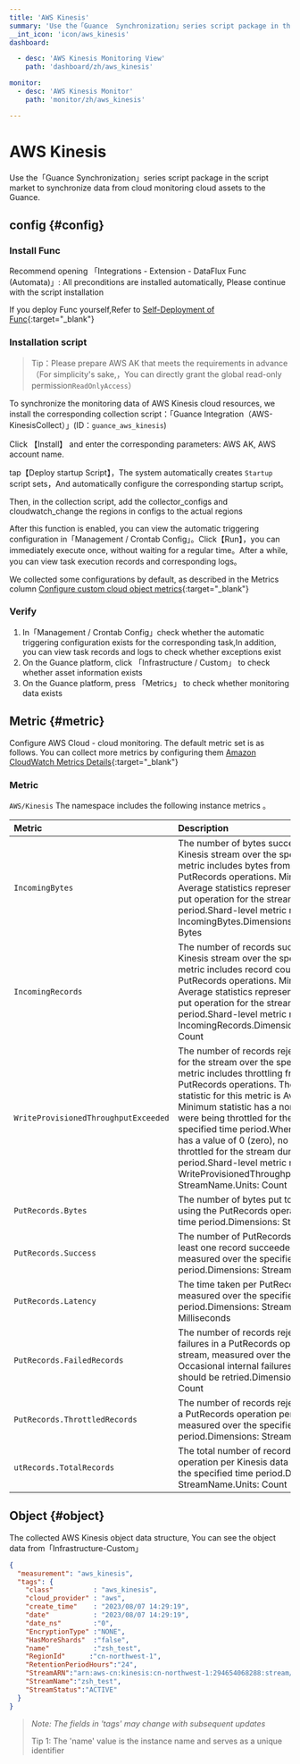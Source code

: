 ```yaml
---
title: 'AWS Kinesis'
summary: 'Use the「Guance  Synchronization」series script package in the script market to synchronize data from cloud monitoring cloud assets to the Guance.'
__int_icon: 'icon/aws_kinesis'
dashboard:

  - desc: 'AWS Kinesis Monitoring View'
    path: 'dashboard/zh/aws_kinesis'

monitor:
  - desc: 'AWS Kinesis Monitor'
    path: 'monitor/zh/aws_kinesis'

---
```



<!-- markdownlint-disable MD025 -->
# AWS Kinesis
<!-- markdownlint-enable -->

Use the「Guance  Synchronization」series script package in the script market to synchronize data from cloud monitoring cloud assets to the Guance.


## config {#config}

### Install Func

Recommend opening 「Integrations - Extension - DataFlux Func (Automata)」: All preconditions are installed automatically, Please continue with the script installation

If you deploy Func yourself,Refer to [Self-Deployment of Func](https://func.guance.com/doc/script-market-guance-integration/){:target="_blank"}

### Installation script

> Tip：Please prepare AWS AK that meets the requirements in advance（For simplicity's sake,，You can directly grant the global read-only permission`ReadOnlyAccess`）

To synchronize the monitoring data of AWS Kinesis cloud resources, we install the corresponding collection script：「Guance Integration（AWS-KinesisCollect）」(ID：`guance_aws_kinesis`)

Click 【Install】 and enter the corresponding parameters: AWS AK, AWS account name.

tap【Deploy startup Script】，The system automatically creates `Startup` script sets，And automatically configure the corresponding startup script。

Then, in the collection script, add the collector_configs and cloudwatch_change the regions in configs to the actual regions

After this function is enabled, you can view the automatic triggering configuration in「Management / Crontab Config」。Click【Run】，you can immediately execute once, without waiting for a regular time。After a while, you can view task execution records and corresponding logs。

We collected some configurations by default, as described in the Metrics column [Configure custom cloud object metrics](https://func.guance.com/doc/script-market-guance-aws-kinesis/){:target="_blank"}


### Verify

1. In「Management / Crontab Config」check whether the automatic triggering configuration exists for the corresponding task,In addition, you can view task records and logs to check whether exceptions exist
2. On the Guance platform, click 「Infrastructure / Custom」 to check whether asset information exists
3. On the Guance platform, press 「Metrics」 to check whether monitoring data exists

## Metric {#metric}
Configure AWS Cloud - cloud monitoring. The default metric set is as follows. You can collect more metrics by configuring them [Amazon CloudWatch Metrics Details](https://docs.aws.amazon.com/streams/latest/dev/monitoring-with-cloudwatch.html){:target="_blank"}

### Metric

`AWS/Kinesis` The namespace includes the following instance metrics 。

| Metric                                   | Description                                                                                                                                                                                                                                                                                                                                                                             |
|:-------------------------------------|:-------------------------------------------------------------------------------------------------------------------------------------------------------------------------------------------------------------------------------------------------------------------------------------------------------------------------------------------------------------------------------|
| `IncomingBytes`                      | The number of bytes successfully put to the Kinesis stream over the specified time period. This metric includes bytes from PutRecord and PutRecords operations. Minimum, Maximum, and Average statistics represent the bytes in a single put operation for the stream in the specified time period.Shard-level metric name: IncomingBytes.Dimensions: StreamName.Units: Bytes  |
| `IncomingRecords`                    | The number of records successfully put to the Kinesis stream over the specified time period. This metric includes record counts from PutRecord and PutRecords operations. Minimum, Maximum, and Average statistics represent the records in a single put operation for the stream in the specified time period.Shard-level metric name: IncomingRecords.Dimensions: StreamName.Units: Count      |
| `WriteProvisionedThroughputExceeded` | The number of records rejected due to throttling for the stream over the specified time period. This metric includes throttling from PutRecord and PutRecords operations. The most commonly used statistic for this metric is Average.When the Minimum statistic has a non-zero value, records were being throttled for the stream during the specified time period.When the Maximum statistic has a value of 0 (zero), no records were being throttled for the stream during the specified time period.Shard-level metric name: WriteProvisionedThroughputExceeded.Dimensions: StreamName.Units: Count |
| `PutRecords.Bytes`                   | The number of bytes put to the Kinesis stream using the PutRecords operation over the specified time period.Dimensions: StreamName.Units: Bytes                                          |
| `PutRecords.Success`                 | The number of PutRecords operations where at least one record succeeded, per Kinesis stream, measured over the specified time period.Dimensions: StreamName.Units: Count                                                                                                                                                                                                                                                       |
| `PutRecords.Latency`                 | The time taken per PutRecords operation, measured over the specified time period.Dimensions: StreamName.Units: Milliseconds                                                                                                                                                                                                                                                                                                                          |
| `PutRecords.FailedRecords`           | The number of records rejected due to internal failures in a PutRecords operation per Kinesis data stream, measured over the specified time period. Occasional internal failures are to be expected and should be retried.Dimensions: StreamName.Units: Count                                                                                                                                                                                                                                                                           |
| `PutRecords.ThrottledRecords`        | The number of records rejected due to throttling in a PutRecords operation per Kinesis data stream, measured over the specified time period.Dimensions: StreamName.Units: Count                                                                                                                                                                                                                                                                                                  |
| `utRecords.TotalRecords`             | The total number of records sent in a PutRecords operation per Kinesis data stream, measured over the specified time period.Dimensions: StreamName.Units: Count                                                                                                                                                                                                                                                                                                                     |
## Object {#object}

The collected AWS Kinesis object data structure, You can see the object data from「Infrastructure-Custom」

```json
{
  "measurement": "aws_kinesis",
  "tags": {
    "class"          : "aws_kinesis",
    "cloud_provider" : "aws",
    "create_time"    : "2023/08/07 14:29:19",
    "date"           : "2023/08/07 14:29:19",
    "date_ns"        :"0",
    "EncryptionType" :"NONE",
    "HasMoreShards"  :"false",
    "name"           :"zsh_test",
    "RegionId"      :"cn-northwest-1",
    "RetentionPeriodHours":"24",
    "StreamARN":"arn:aws-cn:kinesis:cn-northwest-1:294654068288:stream/zsh_test",
    "StreamName":"zsh_test",
    "StreamStatus":"ACTIVE"
  }
}
```

> *Note: The fields in 'tags' may change with subsequent updates*
>
> Tip 1: The 'name' value is the instance name and serves as a unique identifier
